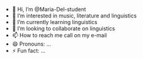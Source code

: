 - 👋 Hi, I’m @Maria-Del-student
- 👀 I’m interested in music, literature and linguistics
- 🌱 I’m currently learning linguistics
- 💞️ I’m looking to collaborate on linguistics
- 📫 How to reach me call on my e-mail
- 😄 Pronouns: ...
- ⚡ Fun fact: ...

<!---
Maria-Del-student/Maria-Del-student is a ✨ special ✨ repository because its `README.md` (this file) appears on your GitHub profile.
You can click the Preview link to take a look at your changes.
--->
